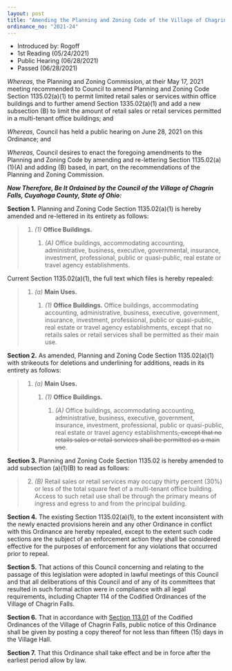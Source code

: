 ```yaml
---
layout: post
title: "Amending the Planning and Zoning Code of the Village of Chagrin Falls and Amending Section 1135.02(a)(1) and Adding New Section 1135.02(a)(1)(B)"
ordinance_no: "2021-24"
---
```


- Introduced by: Rogoff
- 1st Reading (05/24/2021)
- Public Hearing (06/28/2021)
- Passed (06/28/2021)

_Whereas,_ the Planning and Zoning Commission, at their May 17, 2021 meeting
recommended to Council to amend Planning and Zoning Code Section 1135.02(a)(1)
to permit limited retail sales or services within office buildings and to
further amend Section 1335.02(a)(1) and add a new subsection (B) to limit the
amount of retail sales or retail services permitted in a multi-tenant office
buildings; and

_Whereas,_ Council has held a public hearing on June 28, 2021 on this Ordinance;
and

_Whereas,_ Council desires to enact the foregoing amendments to the Planning and
Zoning Code by amending and re-lettering Section 1135.02(a)(1)(A) and adding (B)
based, in part, on the recommendations of the Planning and Zoning Commission.

**_Now Therefore, Be It Ordained by the Council of the Village of Chagrin Falls,
Cuyahoga County, State of Ohio:_**

**Section 1.** Planning and Zoning Code Section 1135.02(a)(1) is hereby amended
and re-lettered in its entirety as follows:

> 1. _(1)_ **Office Buildings.**
>
>     1. _(A)_ Office buildings, accommodating accounting, administrative,
>     business, executive, governmental, insurance, investment, professional,
>     public or quasi-public, real estate or travel agency establishments.

Current Section 1135.02(a)(1), the full text which files is hereby repealed:

> 1. _(a)_ **Main Uses.**
>
>     1. _(1)_ **Office Buildings.** Office buildings, accommodating accounting,
>     administrative, business, executive, government, insurance, investment,
>     professional, public or quasi-public, real estate or travel agency
>     establishments, except that no retails sales or retail services shall be
>     permitted as their main use.

**Section 2.** As amended, Planning and Zoning Code Section 1135.02(a)(1) with
strikeouts for deletions and underlining for additions, reads in its entirety as
follows:

> 1. _(a)_ **Main Uses.**
>
>     1. _(1)_ **Office Buildings.**
>
>         1. _(A)_ Office buildings, accommodating accounting, administrative,
>         business, executive, government, insurance, investment, professional,
>         public or quasi-public, real estate or travel agency
>         establishments<del>, except that no retails sales or retail services
>         shall be permitted as a main use</del>.

**Section 3.** Planning and Zoning Code Section 1135.02 is hereby amended to add
subsection (a)(1)(B) to read as follows:

> 2. _(B)_ Retail sales or retail services may occupy thirty percent (30%) or
> less of the total square feet of a multi-tenant office building. Access to
> such retail use shall be through the primary means of ingress and egress to
> and from the principal building.

**Section 4.** The existing Section 1135.02(a)(1), to the extent inconsistent
with the newly enacted provisions herein and any other Ordinance in conflict
with this Ordinance are hereby repealed, except to the extent such code sections
are the subject of an enforcement action they shall be considered effective for
the purposes of enforcement for any violations that occurred prior to repeal.

**Section 5.** That actions of this Council concerning and relating to the
passage of this legislation were adopted in lawful meetings of this Council and
that all deliberations of this Council and of any of its committees that
resulted in such formal action were in compliance with all legal requirements,
including Chapter 114 of the Codified Ordinances of the Village of Chagrin
Falls.

**Section 6.** That in accordance with [Section 113.01][CFCO 113.01] of the
Codified Ordinances of the Village of Chagrin Falls, public notice of this
Ordinance shall be given by posting a copy thereof for not less than fifteen
(15) days in the Village Hall.

**Section 7.** That this Ordinance shall take effect and be in force after the
earliest period allow by law.

[CFCO 113.01]:</chapters/chapter-113-ordinances-and-resolutions/#11301-publication-and-posting>
